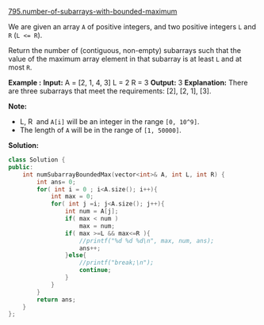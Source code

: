 [795.number-of-subarrays-with-bounded-maximum](https://leetcode.com/problems/number-of-subarrays-with-bounded-maximum/)  

We are given an array `A` of positive integers, and two positive integers `L` and `R` (`L <= R`).

Return the number of (contiguous, non-empty) subarrays such that the value of the maximum array element in that subarray is at least `L` and at most `R`.

**Example :**
**Input:** 
A = \[2, 1, 4, 3\]
L = 2
R = 3
**Output:** 3
**Explanation:** There are three subarrays that meet the requirements: \[2\], \[2, 1\], \[3\].

**Note:**

*   L, R  and `A[i]` will be an integer in the range `[0, 10^9]`.
*   The length of `A` will be in the range of `[1, 50000]`.  



**Solution:**  

```cpp
class Solution {
public:
    int numSubarrayBoundedMax(vector<int>& A, int L, int R) {
        int ans= 0;
        for( int i = 0 ; i<A.size(); i++){
            int max = 0;
            for( int j =i; j<A.size(); j++){
                int num = A[j];
                if( max < num )
                    max = num;
                if( max >=L && max<=R ){
                    //printf("%d %d %d\n", max, num, ans);
                    ans++;
                }else{
                    //printf("break;\n");
                    continue;
                }
            }
        }
        return ans;
    }
};
```
      